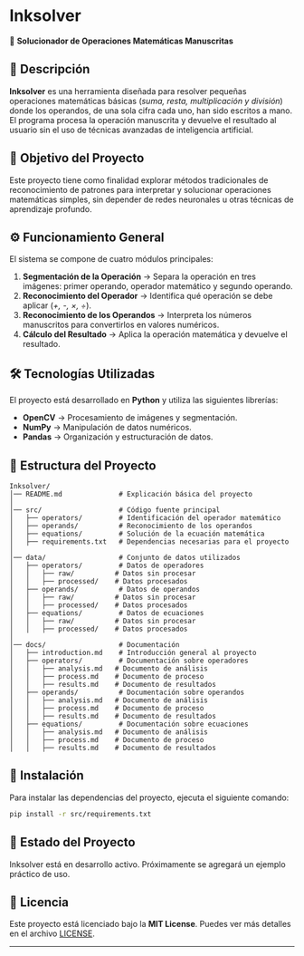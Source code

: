 # Inksolver  

📄 **Solucionador de Operaciones Matemáticas Manuscritas**  

## 📌 Descripción  
**Inksolver** es una herramienta diseñada para resolver pequeñas operaciones matemáticas básicas (*suma, resta, multiplicación y división*) donde los operandos, de una sola cifra cada uno, han sido escritos a mano. El programa procesa la operación manuscrita y devuelve el resultado al usuario sin el uso de técnicas avanzadas de inteligencia artificial.  

## 🎯 Objetivo del Proyecto  
Este proyecto tiene como finalidad explorar métodos tradicionales de reconocimiento de patrones para interpretar y solucionar operaciones matemáticas simples, sin depender de redes neuronales u otras técnicas de aprendizaje profundo.  

## ⚙️ Funcionamiento General  
El sistema se compone de cuatro módulos principales:  
1. **Segmentación de la Operación** → Separa la operación en tres imágenes: primer operando, operador matemático y segundo operando.  
2. **Reconocimiento del Operador** → Identifica qué operación se debe aplicar (*+, -, ×, ÷*).  
3. **Reconocimiento de los Operandos** → Interpreta los números manuscritos para convertirlos en valores numéricos.  
4. **Cálculo del Resultado** → Aplica la operación matemática y devuelve el resultado.  

## 🛠️ Tecnologías Utilizadas  
El proyecto está desarrollado en **Python** y utiliza las siguientes librerías:  
- **OpenCV** → Procesamiento de imágenes y segmentación.  
- **NumPy** → Manipulación de datos numéricos.  
- **Pandas** → Organización y estructuración de datos.  

## 📂 Estructura del Proyecto  
```
Inksolver/
│── README.md              # Explicación básica del proyecto
│
│── src/                   # Código fuente principal
│   ├── operators/         # Identificación del operador matemático
│   ├── operands/          # Reconocimiento de los operandos
│   ├── equations/         # Solución de la ecuación matemática
│   ├── requirements.txt   # Dependencias necesarias para el proyecto
│
│── data/                  # Conjunto de datos utilizados
│   ├── operators/         # Datos de operadores
│   │   ├── raw/          # Datos sin procesar
│   │   ├── processed/    # Datos procesados
│   ├── operands/          # Datos de operandos
│   │   ├── raw/          # Datos sin procesar
│   │   ├── processed/    # Datos procesados
│   ├── equations/         # Datos de ecuaciones
│   │   ├── raw/          # Datos sin procesar
│   │   ├── processed/    # Datos procesados
│
│── docs/                  # Documentación
│   ├── introduction.md    # Introducción general al proyecto
│   ├── operators/         # Documentación sobre operadores
│   │   ├── analysis.md   # Documento de análisis
│   │   ├── process.md    # Documento de proceso
│   │   ├── results.md    # Documento de resultados
│   ├── operands/          # Documentación sobre operandos
│   │   ├── analysis.md   # Documento de análisis
│   │   ├── process.md    # Documento de proceso
│   │   ├── results.md    # Documento de resultados
│   ├── equations/         # Documentación sobre ecuaciones
│   │   ├── analysis.md   # Documento de análisis
│   │   ├── process.md    # Documento de proceso
│   │   ├── results.md    # Documento de resultados
```

## 🚀 Instalación  
Para instalar las dependencias del proyecto, ejecuta el siguiente comando:  

```bash
pip install -r src/requirements.txt
```

## 📝 Estado del Proyecto  
Inksolver está en desarrollo activo. Próximamente se agregará un ejemplo práctico de uso.  

## 📜 Licencia  
Este proyecto está licenciado bajo la **MIT License**. Puedes ver más detalles en el archivo [LICENSE](LICENSE).  

---
